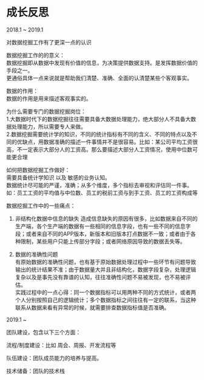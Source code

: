 成长反思
====

2018.1 ~ 2019.1

对数据挖掘工作有了更深一点的认识<br>

数据挖掘工作的的意义：<br>
数据挖掘即从数据中发现有价值的信息，为决策提供数据支持。是发挥数据价值的手段之一。<br>
更通俗具体一点来说就是帮助我们清楚、准确、全面的认清楚某些个客观事实。

数据的作用：<br>
数据的作用是用来描述客观事实的。

为什么需要专门的数据挖掘岗位：<br>
1.大数据时代下的数据挖掘往往需要具备大数据处理能力，绝大部分人不具备大数据处理能力，所以需要专人来做。<br>
2.数据挖掘需要统计学的知识，不同的统计指标有不同的含义、不同的特点以及不同的优缺点，用数据准确的描述一件事情并不是很容易。比如：某公司平均工资很高，不一定表示大部分人的工资高。那么要描述大部分人工资情况，使用中位数可能更合理

如何把数据挖掘工作做好：<br>
需要具备统计学知识 以及 敏感的业务认知。<br>
数据统计尽可能的严谨，准确；从多个维度，多个指标去审视和评估同一件事。如：员工工资的平均值与中位数、员工的税前工资与到手工资、员工的工资构成等


数据挖掘工作中的一些痛点：<br>
1. 非结构化数据中信息的缺失
造成信息缺失的原因有很多，比如数据来自不同的生产端，各个生产端的数据有一些相同的信息字段，也有一些不同的信息字段；或者来自不同的APP版本，新版本和旧版本打点数据不一致；或者由于各种限制，某些用户只能上传部分字段；或者网络原因导致的数据丢失等。

2. 数据的准确性问题<br>
有原始数据的准确性问题，也有基于原始数据处理过程中一些环节有问题导致输出的统计结果不准；由于数据量大并且非结构化，数据字段复杂，处理逻辑复杂以及是事先没有靠谱的认知，往往准确性问题不易被发现，也不易被评估。<br>
实践过程中的一点心得：同一个数据指标可以用两种不同的方式统计，或者两个人分别按照自己的逻辑统计；多个数据指标之间往往有一定的联系，当这种联系从数据来看有异常的时候，就需要排查数据指标值是否准确。


2019.1 ~

团队建设，包含以下三个方面：

流程/制度建设：比如 周会、周报、开发流程等

队伍建设：团队成员能力的培养与提高。

技术储备：团队的技术栈
